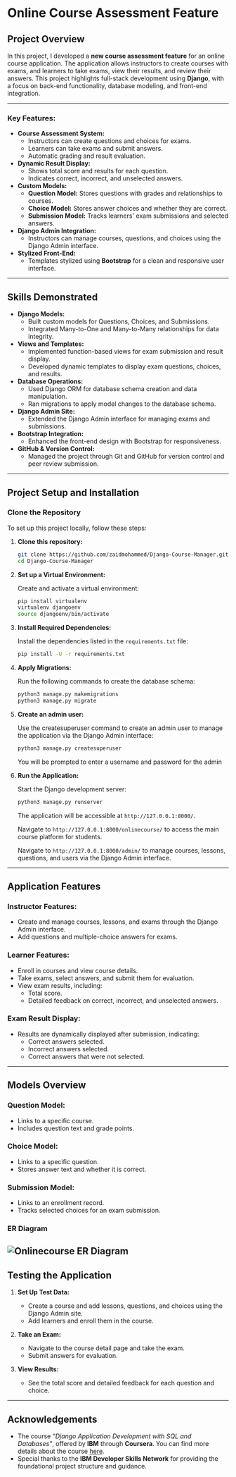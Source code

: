 # Online Course Assessment Feature

## Project Overview

In this project, I developed a **new course assessment feature** for an online course application. The application allows instructors to create courses with exams, and learners to take exams, view their results, and review their answers. 
This project highlights full-stack development using **Django**, with a focus on back-end functionality, database modeling, and front-end integration.

---

### Key Features:
- **Course Assessment System:**
  - Instructors can create questions and choices for exams.
  - Learners can take exams and submit answers.
  - Automatic grading and result evaluation.
- **Dynamic Result Display:**
  - Shows total score and results for each question.
  - Indicates correct, incorrect, and unselected answers.
- **Custom Models:**
  - **Question Model:** Stores questions with grades and relationships to courses.
  - **Choice Model:** Stores answer choices and whether they are correct.
  - **Submission Model:** Tracks learners' exam submissions and selected answers.
- **Django Admin Integration:**
  - Instructors can manage courses, questions, and choices using the Django Admin interface.
- **Stylized Front-End:**
  - Templates stylized using **Bootstrap** for a clean and responsive user interface.

---

## Skills Demonstrated

- **Django Models:**
  - Built custom models for Questions, Choices, and Submissions.
  - Integrated Many-to-One and Many-to-Many relationships for data integrity.
- **Views and Templates:**
  - Implemented function-based views for exam submission and result display.
  - Developed dynamic templates to display exam questions, choices, and results.
- **Database Operations:**
  - Used Django ORM for database schema creation and data manipulation.
  - Ran migrations to apply model changes to the database schema.
- **Django Admin Site:**
  - Extended the Django Admin interface for managing exams and submissions.
- **Bootstrap Integration:**
  - Enhanced the front-end design with Bootstrap for responsiveness.
- **GitHub & Version Control:**
  - Managed the project through Git and GitHub for version control and peer review submission.

---

## Project Setup and Installation

### Clone the Repository
To set up this project locally, follow these steps:

1. **Clone this repository:**

    ```bash
    git clone https://github.com/zaidmohammed/Django-Course-Manager.git
    cd Django-Course-Manager
    ```

2. **Set up a Virtual Environment:**

    Create and activate a virtual environment:

    ```bash
    pip install virtualenv
    virtualenv djangoenv
    source djangoenv/bin/activate
    ```

3. **Install Required Dependencies:**

    Install the dependencies listed in the `requirements.txt` file:

    ```bash
    pip install -U -r requirements.txt
    ```

4. **Apply Migrations:**

    Run the following commands to create the database schema:

    ```bash
    python3 manage.py makemigrations
    python3 manage.py migrate
    ```

5. **Create an admin user:**

    Use the createsuperuser command to create an admin user to manage the application via the Django Admin interface:

    ```bash
    python3 manage.py createsuperuser
    ```

    You will be prompted to enter a username and password for the admin

6. **Run the Application:**

    Start the Django development server:

    ```bash
    python3 manage.py runserver
    ```

    The application will be accessible at `http://127.0.0.1:8000/`. 

   Navigate to `http://127.0.0.1:8000/onlinecourse/` to access the main course platform for students.

   Navigate to `http://127.0.0.1:8000/admin/` to manage courses, lessons, questions, and users via the Django Admin interface. 

---

## Application Features

### Instructor Features:
- Create and manage courses, lessons, and exams through the Django Admin interface.
- Add questions and multiple-choice answers for exams.

### Learner Features:
- Enroll in courses and view course details.
- Take exams, select answers, and submit them for evaluation.
- View exam results, including:
  - Total score.
  - Detailed feedback on correct, incorrect, and unselected answers.

### Exam Result Display:
- Results are dynamically displayed after submission, indicating:
  - Correct answers selected.
  - Incorrect answers selected.
  - Correct answers that were not selected.

---

## Models Overview

### Question Model:
- Links to a specific course.
- Includes question text and grade points.

### Choice Model:
- Links to a specific question.
- Stores answer text and whether it is correct.

### Submission Model:
- Links to an enrollment record.
- Tracks selected choices for an exam submission.

### ER Diagram

![Onlinecourse ER Diagram](https://github.com/ibm-developer-skills-network/final-cloud-app-with-database/blob/master/static/media/course_images/onlinecourse_app_er.png)
---

## Testing the Application

1. **Set Up Test Data:**
   - Create a course and add lessons, questions, and choices using the Django Admin site.
   - Add learners and enroll them in the course.

2. **Take an Exam:**
   - Navigate to the course detail page and take the exam.
   - Submit answers for evaluation.

3. **View Results:**
   - See the total score and detailed feedback for each question and choice.

---

## Acknowledgements

- The course *"Django Application Development with SQL and Databases"*, offered by **IBM** through **Coursera**.
  You can find more details about the course [here](https://www.coursera.org/learn/developing-applications-with-sql-databases-and-django).
- Special thanks to the **IBM Developer Skills Network** for providing the foundational project structure and guidance.
